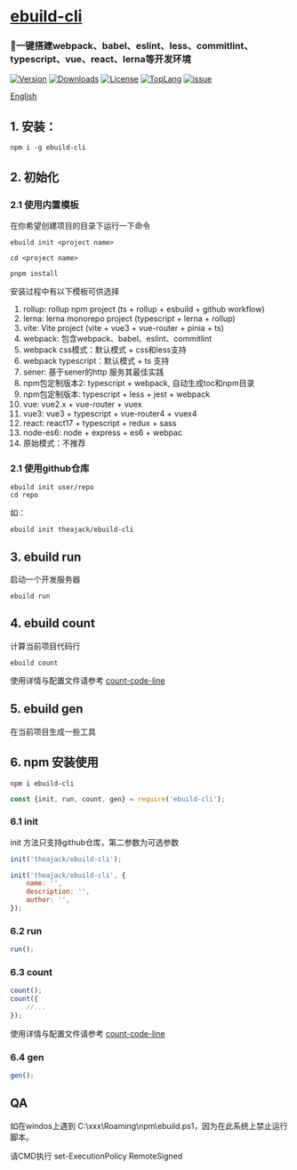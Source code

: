 <!--
 * @Author: tackchen
 * @Date: 2022-09-30 23:25:39
 * @Description: Coding something
-->
# [ebuild-cli](https://github.com/theajack/ebuild-cli)

### 🚀一键搭建webpack、babel、eslint、less、commitlint、typescript、vue、react、lerna等开发环境

<p>
    <a href="https://www.npmjs.com/package/ebuild-cli"><img src="https://img.shields.io/npm/v/ebuild-cli.svg" alt="Version"></a>
    <a href="https://npmcharts.com/compare/ebuild-cli?minimal=true"><img src="https://img.shields.io/npm/dm/ebuild-cli.svg" alt="Downloads"></a>
    <a href="https://github.com/theajack/ebuild-cli/blob/master/LICENSE"><img src="https://img.shields.io/npm/l/ebuild-cli.svg" alt="License"></a>
    <a href="https://github.com/theajack/ebuild-cli/search?l=javascript"><img src="https://img.shields.io/github/languages/top/theajack/ebuild-cli.svg" alt="TopLang"></a>
    <a href="https://github.com/theajack/ebuild-cli/issues"><img src="https://img.shields.io/github/issues-closed/theajack/ebuild-cli.svg" alt="issue"></a>
</p>

[English](https://github.com/theajack/ebuild-cli/blob/master/README.md)

## 1. 安装：

```
npm i -g ebuild-cli
```

## 2. 初始化

### 2.1 使用内置模板

在你希望创建项目的目录下运行一下命令

```
ebuild init <project name>

cd <project name>

pnpm install
```

安装过程中有以下模板可供选择

1. rollup: rollup npm project (ts + rollup + esbuild + github workflow)
2. lerna: lerna monorepo project (typescript + lerna + rollup)
3. vite: Vite project (vite + vue3 + vue-router + pinia + ts)
4. webpack: 包含webpack、babel、eslint、commitlint
5. webpack css模式：默认模式 + css和less支持
6. webpack typescript：默认模式 + ts 支持
7. sener: 基于sener的http 服务其最佳实践
8. npm包定制版本2: typescript + webpack, 自动生成toc和npm目录
9. npm包定制版本: typescript + less + jest + webpack
10. vue: vue2.x + vue-router + vuex
11. vue3: vue3 + typescript + vue-router4 + vuex4
12. react: react17 + typescript + redux + sass
13. node-es6: node + express + es6 + webpac
14. 原始模式：不推荐

### 2.1 使用github仓库

```
ebuild init user/repo
cd repo
```

如：

```
ebuild init theajack/ebuild-cli
```

## 3. ebuild run

启动一个开发服务器

```
ebuild run
```

## 4. ebuild count

计算当前项目代码行

```
ebuild count
```

使用详情与配置文件请参考 [count-code-line](https://github.com/theajack/count-code-line)

## 5. ebuild gen

在当前项目生成一些工具

## 6. npm 安装使用

```
npm i ebuild-cli
```

```js
const {init, run, count, gen} = require('ebuild-cli');
```

### 6.1 init

init 方法只支持github仓库，第二参数为可选参数

```js
init('theajack/ebuild-cli');

init('theajack/ebuild-cli', {
    name: '',
    description: '',
    author: '',
});
```

### 6.2 run

```js
run();
```

### 6.3 count

```js
count();
count({
    //...
});
```

使用详情与配置文件请参考 [count-code-line](https://github.com/theajack/count-code-line)

### 6.4 gen

```js
gen();
```

## QA

如在windos上遇到 C:\xxx\Roaming\npm\ebuild.ps1，因为在此系统上禁止运行脚本。

请CMD执行 set-ExecutionPolicy RemoteSigned